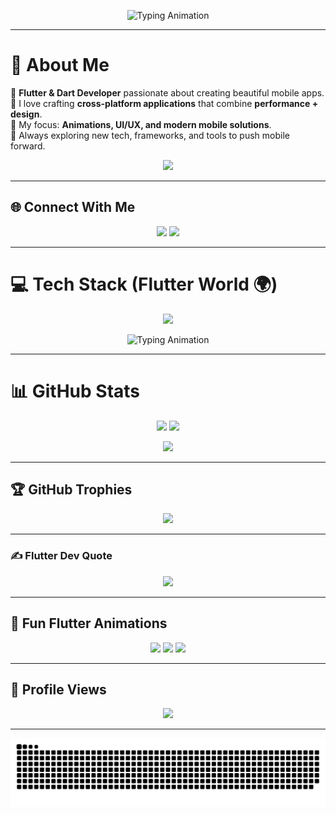 <!-- 🌈 Flutter Showcase Style README for Batuhan Gürkan -->

<!-- Typing Banner -->
<p align="center">
  <img src="https://readme-typing-svg.herokuapp.com?font=Lexend&weight=600&size=28&duration=4000&pause=1000&color=42A5F5&center=true&vCenter=true&width=800&lines=👋+Hi%2C+I'm+Batuhan+Gürkan;💙+Flutter+%26+Dart+Mobile+Developer;🚀+Building+Cross-Platform+Apps;🎨+Lover+of+UI%2FUX+%26+Animations;🔥+Let's+Code+Something+Awesome!" alt="Typing Animation" />
</p>

---

# 💫 About Me  
🌟 **Flutter & Dart Developer** passionate about creating beautiful mobile apps.  
📱 I love crafting **cross-platform applications** that combine **performance + design**.  
🎨 My focus: **Animations, UI/UX, and modern mobile solutions**.  
🚀 Always exploring new tech, frameworks, and tools to push mobile forward.  

<p align="center">
  <img src="https://media.giphy.com/media/KG4PMQ0jyimywxNt8i/giphy.gif" width="400px"/>
</p>

---

## 🌐 Connect With Me  
<p align="center">
  <a href="https://instagram.com/bthn_grkn"><img src="https://img.shields.io/badge/Instagram-%23E4405F.svg?style=for-the-badge&logo=Instagram&logoColor=white" /></a>
  <a href="https://www.linkedin.com/in/batuhanngurkan/"><img src="https://img.shields.io/badge/LinkedIn-%230077B5.svg?style=for-the-badge&logo=linkedin&logoColor=white" /></a>
</p>

---

# 💻 Tech Stack (Flutter World 🌍)  
<p align="center">
  <img src="https://skillicons.dev/icons?i=dart,flutter,firebase,androidstudio,vscode,figma,git,github" /><br/>
</p>

<p align="center">
  <img src="https://readme-typing-svg.herokuapp.com?font=Lexend&weight=500&size=20&duration=4000&pause=1000&color=00E676&center=true&vCenter=true&width=600&lines=🚀+Flutter+Lover;📱+Cross-Platform+Mobile+Apps;🔥+Clean+Code+%26+Animations;🎨+UI%2FUX+is+my+Passion" alt="Typing Animation" />
</p>

---

# 📊 GitHub Stats  
<p align="center">
  <img src="https://github-readme-stats.vercel.app/api?username=batuhangurkan&show_icons=true&theme=gradient&hide_border=true&bg_color=30,42A5F5,00E676&title_color=fff&icon_color=fff" height="180em" />
  <img src="https://github-readme-streak-stats.herokuapp.com?user=batuhangurkan&theme=tokyonight&hide_border=true&background=30,42A5F5,00E676&ring=fff&fire=fff&currStreakLabel=fff" height="180em" />
</p>

<p align="center">
  <img src="https://github-readme-stats.vercel.app/api/top-langs/?username=batuhangurkan&layout=compact&theme=gradient&hide_border=true&bg_color=30,00E676,42A5F5&title_color=fff" />
</p>

---

## 🏆 GitHub Trophies  
<p align="center">
  <img src="https://github-profile-trophy.vercel.app/?username=batuhangurkan&theme=juicyfresh&no-frame=true&row=1&column=7" />
</p>

---

### ✍️ Flutter Dev Quote  
<p align="center">
  <img src="https://quotes-github-readme.vercel.app/api?type=horizontal&theme=radical&quote=Flutter+makes+beautiful+apps+easy.&author=Google" />
</p>

---

## 🎨 Fun Flutter Animations  
<p align="center">
  <img src="https://media.giphy.com/media/SS8CV2rQdlYNLtBCiF/giphy.gif" width="300px" />
  <img src="https://media.giphy.com/media/ZVik7pBtu9dNS/giphy.gif" width="300px" />
  <img src="https://media.giphy.com/media/3o7TKtnuHOHHUjR38Y/giphy.gif" width="300px" />
</p>

---

## 👀 Profile Views  
<p align="center">
  <img src="https://visitcount.itsvg.in/api?id=batuhangurkan&icon=5&color=42A5F5" />
</p>

---

<!-- Snake Animation Footer -->
<p align="center">
  <img src="https://raw.githubusercontent.com/platane/snk/output/github-contribution-grid-snake.svg" alt="snake animation" />
</p>
